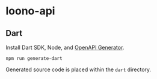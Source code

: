 # loono-api

## Dart

Install Dart SDK, Node, and [OpenAPI Generator](https://openapi-generator.tech/docs/installation#npm).

```text
npm run generate-dart
```

Generated source code is placed within the `dart` directory.
